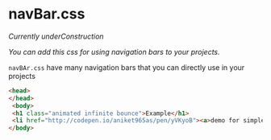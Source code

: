 # navBar.css

*Currently underConstruction*

*You can add this css for using navigation bars to your projects.*

`navBAr.css` have many navigation bars that you can directly use in your projects

```html
<head>
</head>
 <body>
 <h1 class="animated infinite bounce">Example</h1>
 <li href="http://codepen.io/aniket965as/pen/yVKyoB"><a>demo for simpleNavBar</a></li>
</body>
```
